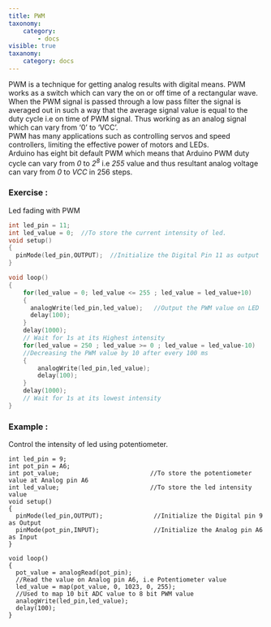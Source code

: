 ```yaml
---
title: PWM
taxonomy:
    category:
        - docs
visible: true
taxanomy:
    category: docs
---
```


PWM is a technique for getting analog results with digital means. PWM works as a switch which can vary the on or off time of a rectangular wave. When the PWM signal is passed through a low pass filter the signal is averaged out in such a way that the average signal value is equal to the duty cycle i.e on time of PWM signal. Thus working as an analog signal which can vary from ‘0’ to ‘VCC’.  
PWM has many applications such as controlling servos and speed controllers, limiting the effective power of motors and LEDs.  
Arduino has eight bit default PWM which means that Arduino PWM duty cycle can vary from *0* to *2<sup>8</sup>* i.e *255* value and thus resultant analog voltage can vary from *0* to *VCC* in 256 steps.
### Exercise :
Led fading with PWM
```c
int led_pin = 11; 
int led_value = 0;  //To store the current intensity of led. 
void setup() 
{
  pinMode(led_pin,OUTPUT);  //Initialize the Digital Pin 11 as output
}

void loop() 
{
    for(led_value = 0; led_value <= 255 ; led_value = led_value+10)     //Increasing the pwm value by 10 after every 100 ms 
    {
      analogWrite(led_pin,led_value);   //Output the PWM value on LED
      delay(100);
    }
    delay(1000);                             		
    // Wait for 1s at its Highest intensity
    for(led_value = 250 ; led_value >= 0 ; led_value = led_value-10)
    //Decreasing the PWM value by 10 after every 100 ms 
    {
        analogWrite(led_pin,led_value); 
        delay(100); 
    }
    delay(1000);                              		
    // Wait for 1s at its lowest intensity 
}
```
### Example :
Control the intensity of led using potentiometer.
```arduino
int led_pin = 9; 
int pot_pin = A6; 
int pot_value;                         //To store the potentiometer value at Analog pin A6 
int led_value;                         //To store the led intensity value 
void setup()
{
  pinMode(led_pin,OUTPUT);              //Initialize the Digital pin 9 as Output
  pinMode(pot_pin,INPUT);               //Initialize the Analog pin A6 as Input
}

void loop() 
{
  pot_value = analogRead(pot_pin);                		
  //Read the value on Analog pin A6, i.e Potentiometer value 
  led_value = map(pot_value, 0, 1023, 0, 255);   
  //Used to map 10 bit ADC value to 8 bit PWM value 
  analogWrite(led_pin,led_value);  
  delay(100); 
}
```